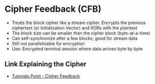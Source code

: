 # Cipher Feedback (CFB)
- Treats the block cipher like a stream cipher. Encrypts the previous ciphertext (or Initialization Vector) and XORs with the plaintext
- The block size can be smaller than the cipher block (byte-at-a-time)
- Can self-synchronize after a few blocks; good for stream data
- Still not parallelizable for encryption
- Use: Encrypted terminal session where data arrives byte by byte

## Link Explaining the Cipher
- [Tutorials Point - Cipher Feedback](https://www.tutorialspoint.com/cryptography/cipher_feedback_mode.htm)